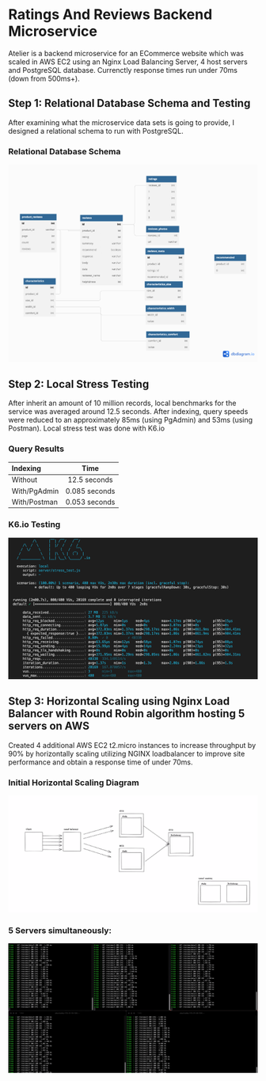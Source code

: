 # Ratings And Reviews Backend Microservice

Atelier is a backend microservice for an ECommerce website which was scaled in AWS EC2 using an Nginx Load Balancing Server, 4 host servers and PostgreSQL database. Currenctly response times run under 70ms (down from 500ms+).

## Step 1: Relational Database Schema and Testing

After examining what the microservice data sets is going to provide, I designed a relational schema to run with PostgreSQL.

### Relational Database Schema

![schema](images/Reviews_Schema.png)

## Step 2: Local Stress Testing

After inherit an amount of 10 million records, local benchmarks for the service was averaged around 12.5 seconds. After indexing, query speeds were reduced to an approximately 85ms (using PgAdmin) and 53ms (using Postman). Local stress test was done with K6.io

### Query Results

| Indexing     |     Time      |
| :----------- | :-----------: |
| Without      | 12.5 seconds  |
| With/PgAdmin | 0.085 seconds |
| With/Postman | 0.053 seconds |

### K6.io Testing

![k6](images/pool.png)

## Step 3: Horizontal Scaling using Nginx Load Balancer with Round Robin algorithm hosting 5 servers on AWS

Created 4 additional AWS EC2 t2.micro instances to increase throughput by 90% by horizontally scaling utilizing NGINX loadbalancer to improve site performance and obtain a response time of under 70ms.

### Initial Horizontal Scaling Diagram

![diagram](images/diagram.png)

### 5 Servers simultaneously:

![servers](images/servers.gif)
